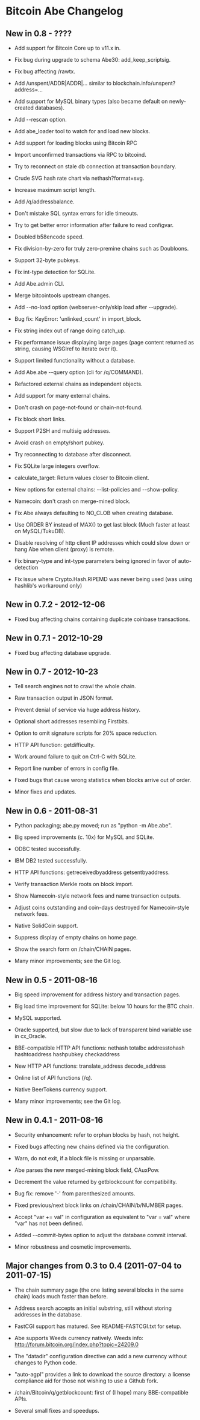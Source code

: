 # Bitcoin Abe Changelog

## New in 0.8 - ????

* Add support for Bitcoin Core up to v11.x in.

* Fix bug during upgrade to schema Abe30: add_keep_scriptsig.

* Fix bug affecting /rawtx.

* Add /unspent/ADDR|ADDR|... similar to blockchain.info/unspent?address=...

* Add support for MySQL binary types (also became default on newly-created databases).

* Add --rescan option.

* Add abe_loader tool to watch for and load new blocks.

* Add support for loading blocks using Bitcoin RPC

* Import unconfirmed transactions via RPC to bitcoind.

* Try to reconnect on stale db connection at transaction boundary.

* Crude SVG hash rate chart via nethash?format=svg.

* Increase maximum script length.

* Add /q/addressbalance.

* Don't mistake SQL syntax errors for idle timeouts.

* Try to get better error information after failure to read configvar.

* Doubled b58encode speed.

* Fix division-by-zero for truly zero-premine chains such as Doubloons.

* Support 32-byte pubkeys.

* Fix int-type detection for SQLite.

* Add Abe.admin CLI.

* Merge bitcointools upstream changes.

* Add --no-load option (webserver-only/skip load after --upgrade).

* Bug fix: KeyError: 'unlinked_count' in import_block.

* Fix string index out of range doing catch_up.

* Fix performance issue displaying large pages (page content returned as string, causing WSGIref to iterate over it).

* Support limited functionality without a database.

* Add Abe.abe --query option (cli for /q/COMMAND).

* Refactored external chains as independent objects.

* Add support for many external chains.

* Don't crash on page-not-found or chain-not-found.

* Fix block short links.

* Support P2SH and multisig addresses.

* Avoid crash on empty/short pubkey.

* Try reconnecting to database after disconnect.

* Fix SQLite large integers overflow.

* calculate_target: Return values closer to Bitcoin client.

* New options for external chains: --list-policies and --show-policy.

* Namecoin: don't crash on merge-mined block.

* Fix Abe always defaulting to NO_CLOB when creating database.

* Use ORDER BY instead of MAX() to get last block (Much faster at least on MySQL/TukuDB).

* Disable resolving of http client IP addresses which could slow down or hang Abe when client (proxy) is remote.

* Fix binary-type and int-type parameters being ignored in favor of auto-detection

* Fix issue where Crypto.Hash.RIPEMD was never being used (was using hashlib's workaround only)

## New in 0.7.2 - 2012-12-06

* Fixed bug affecting chains containing duplicate coinbase transactions.

## New in 0.7.1 - 2012-10-29

* Fixed bug affecting database upgrade.

## New in 0.7 - 2012-10-23

* Tell search engines not to crawl the whole chain.

* Raw transaction output in JSON format.

* Prevent denial of service via huge address history.

* Optional short addresses resembling Firstbits.

* Option to omit signature scripts for 20% space reduction.

* HTTP API function: getdifficulty.

* Work around failure to quit on Ctrl-C with SQLite.

* Report line number of errors in config file.

* Fixed bugs that cause wrong statistics when blocks arrive out of order.

* Minor fixes and updates.

## New in 0.6 - 2011-08-31

* Python packaging; abe.py moved; run as "python -m Abe.abe".

* Big speed improvements (c. 10x) for MySQL and SQLite.

* ODBC tested successfully.

* IBM DB2 tested successfully.

* HTTP API functions: getreceivedbyaddress getsentbyaddress.

* Verify transaction Merkle roots on block import.

* Show Namecoin-style network fees and name transaction outputs.

* Adjust coins outstanding and coin-days destroyed for Namecoin-style
  network fees.

* Native SolidCoin support.

* Suppress display of empty chains on home page.

* Show the search form on /chain/CHAIN pages.

* Many minor improvements; see the Git log.

## New in 0.5 - 2011-08-16

* Big speed improvement for address history and transaction pages.

* Big load time improvement for SQLite: below 10 hours for the BTC
  chain.

* MySQL supported.

* Oracle supported, but slow due to lack of transparent bind variable
  use in cx_Oracle.

* BBE-compatible HTTP API functions: nethash totalbc addresstohash
  hashtoaddress hashpubkey checkaddress

* New HTTP API functions: translate_address decode_address

* Online list of API functions (/q).

* Native BeerTokens currency support.

* Many minor improvements; see the Git log.

## New in 0.4.1 - 2011-08-16

* Security enhancement: refer to orphan blocks by hash, not height.

* Fixed bugs affecting new chains defined via the configuration.

* Warn, do not exit, if a block file is missing or unparsable.

* Abe parses the new merged-mining block field, CAuxPow.

* Decrement the value returned by getblockcount for compatibility.

* Bug fix: remove '-' from parenthesized amounts.

* Fixed previous/next block links on /chain/CHAIN/b/NUMBER pages.

* Accept "var += val" in configuration as equivalent to "var = val"
  where "var" has not been defined.

* Added --commit-bytes option to adjust the database commit interval.

* Minor robustness and cosmetic improvements.

## Major changes from 0.3 to 0.4 (2011-07-04 to 2011-07-15)

* The chain summary page (the one listing several blocks in the same
  chain) loads much faster than before.

* Address search accepts an initial substring, still without storing
  addresses in the database.

* FastCGI support has matured.  See README-FASTCGI.txt for setup.

* Abe supports Weeds currency natively.  Weeds info:
  <http://forum.bitcoin.org/index.php?topic=24209.0>

* The "datadir" configuration directive can add a new currency without
  changes to Python code.

* "auto-agpl" provides a link to download the source directory: a
  license compliance aid for those not wishing to use a Github fork.

* /chain/Bitcoin/q/getblockcount: first of (I hope) many
  BBE-compatible APIs.

* Several small fixes and speedups.
